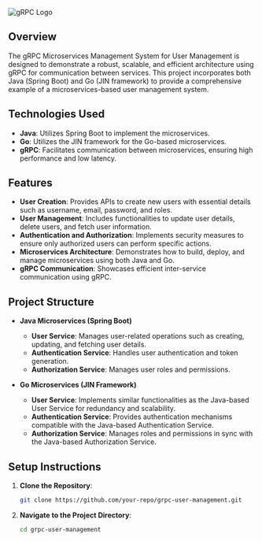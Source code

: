 ![gRPC Logo](https://grpc.io/img/logos/grpc-icon-color.png)

## Overview
The gRPC Microservices Management System for User Management is designed to demonstrate a robust, scalable, and efficient architecture using gRPC for communication between services. This project incorporates both Java (Spring Boot) and Go (JIN framework) to provide a comprehensive example of a microservices-based user management system.

## Technologies Used
- **Java**: Utilizes Spring Boot to implement the microservices.
- **Go**: Utilizes the JIN framework for the Go-based microservices.
- **gRPC**: Facilitates communication between microservices, ensuring high performance and low latency.

## Features
- **User Creation**: Provides APIs to create new users with essential details such as username, email, password, and roles.
- **User Management**: Includes functionalities to update user details, delete users, and fetch user information.
- **Authentication and Authorization**: Implements security measures to ensure only authorized users can perform specific actions.
- **Microservices Architecture**: Demonstrates how to build, deploy, and manage microservices using both Java and Go.
- **gRPC Communication**: Showcases efficient inter-service communication using gRPC.

## Project Structure
- **Java Microservices (Spring Boot)**
  - **User Service**: Manages user-related operations such as creating, updating, and fetching user details.
  - **Authentication Service**: Handles user authentication and token generation.
  - **Authorization Service**: Manages user roles and permissions.

- **Go Microservices (JIN Framework)**
  - **User Service**: Implements similar functionalities as the Java-based User Service for redundancy and scalability.
  - **Authentication Service**: Provides authentication mechanisms compatible with the Java-based Authentication Service.
  - **Authorization Service**: Manages roles and permissions in sync with the Java-based Authorization Service.

## Setup Instructions
1. **Clone the Repository**:
   ````bash
   git clone https://github.com/your-repo/grpc-user-management.git
   ````

2. **Navigate to the Project Directory**:
    ```bash
    cd grpc-user-management
    ````
